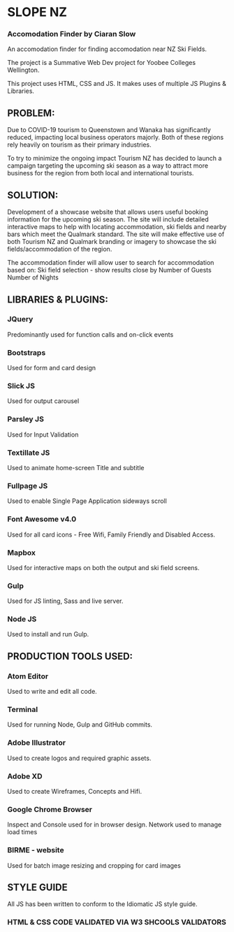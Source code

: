 # SLOPE NZ
### Accomodation Finder by Ciaran Slow

An accomodation finder for finding accomodation near NZ Ski Fields.

The project is a Summative Web Dev project for Yoobee Colleges Wellington.

This project uses HTML, CSS and JS. It makes uses of multiple JS Plugins & Libraries.



## PROBLEM:

Due to COVID-19 tourism to Queenstown and Wanaka has significantly reduced, impacting local business operators majorly. Both of these regions rely heavily on tourism as their primary industries.  

To try to minimize the ongoing impact Tourism NZ has decided to launch a campaign targeting the upcoming ski season as a way to attract more business for the region from both local and international tourists.


## SOLUTION:

Development of a showcase website that allows users useful booking information for the upcoming ski season. The site will include detailed interactive maps to help with locating accommodation, ski fields and nearby bars which meet the Qualmark standard. The site will make effective use of both Tourism NZ and Qualmark branding or imagery to showcase the ski fields/accommodation of the region.

The accommodation finder will allow user to search for accommodation based on:
Ski field selection - show results close by
Number of Guests
Number of Nights



## LIBRARIES & PLUGINS:


### JQuery

Predominantly used for function calls and on-click events


### Bootstraps

Used for form and card design


### Slick JS

Used for output carousel


### Parsley JS

Used for Input Validation


### Textillate JS

Used to animate home-screen Title and subtitle


### Fullpage JS

Used to enable Single Page Application sideways scroll


### Font Awesome v4.0

Used for all card icons - Free Wifi, Family Friendly and Disabled Access.


### Mapbox

Used for interactive maps on both the output and ski field screens.


### Gulp

Used for JS linting, Sass and live server.


### Node JS

Used to install and run Gulp.



## PRODUCTION TOOLS USED:

### Atom Editor

Used to write and edit all code.

### Terminal

Used for running Node, Gulp and GitHub commits.

### Adobe Illustrator

Used to create logos and required graphic assets.

### Adobe XD

Used to create Wireframes, Concepts and Hifi.

### Google Chrome Browser

Inspect and Console used for in browser design. Network used to manage load times

### BIRME - website

Used for batch image resizing and cropping for card images



## STYLE GUIDE

All JS has been written to conform to the Idiomatic JS style guide.

### HTML & CSS CODE VALIDATED VIA W3 SHCOOLS VALIDATORS
